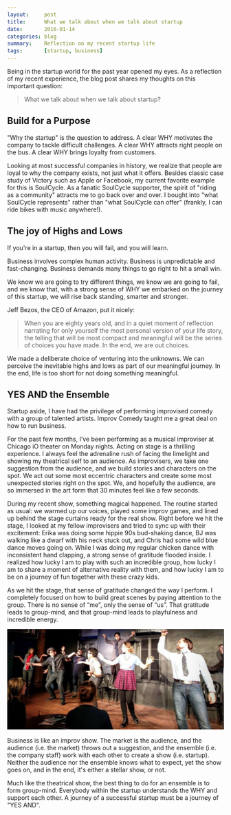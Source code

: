 ```yaml
---
layout:     post
title:      What we talk about when we talk about startup
date:       2016-01-14
categories: blog
summary:    Reflection on my recent startup life
tags:       [startup, business]
---
```


Being in the startup world for the past year opened my eyes. As a reflection of my recent experience, the blog post shares my thoughts on this important question:

 > What we talk about when we talk about startup?

## Build for a Purpose
"Why the startup" is the question to address. A clear WHY motivates the company to tackle difficult challenges. A clear WHY attracts right people on the bus. A clear WHY brings loyalty from customers. 

Looking at most successful companies in history, we realize that people are loyal to why the company exists, not just what it offers. Besides classic case study of Victory such as Apple or Facebook, my current favorite example for this is SoulCycle. As a fanatic SoulCycle supporter, the spirit of "riding as a community" attracts me to go back over and over. I bought into "what SoulCycle represents" rather than "what SoulCycle can offer" (frankly, I can ride bikes with music anywhere!). 

## The joy of Highs and Lows

If you're in a startup, then you will fail, and you will learn.

Business involves complex human activity. Business is unpredictable and fast-changing. Business demands many things to go right to hit a small win. 

We know we are going to try different things, we know we are going to fail, and we know that, with a strong sense of WHY we embarked on the journey of this startup, we will rise back standing, smarter and stronger.

Jeff Bezos, the CEO of Amazon, put it nicely:
> When you are eighty years old, and in a quiet moment of reflection narrating for only yourself the most personal version of your life story, the telling that will be most compact and meaningful will be the series of choices you have made. In the end, we are out choices.

We made a deliberate choice of venturing into the unknowns. We can perceive the inevitable highs and lows as part of our meaningful journey. In the end, life is too short for not doing something meaningful.

## YES AND the Ensemble
Startup aside, I have had the privilege of performing improvised comedy with a group of talented artists. Improv Comedy taught me a great deal on how to run  business. 

For the past few months, I’ve been performing as a musical improviser at Chicago iO theater on Monday nights. Acting on stage is a thrilling experience. I always feel the adrenaline rush of facing the limelight and showing my theatrical self to an audience. As improvisers, we take one suggestion from the audience, and we build stories and characters on the spot. We act out some most eccentric characters and create some most unexpected stories right on the spot. We, and hopefully the audience, are so immersed in the art form that 30 minutes feel like a few seconds.

During my recent show, something magical happened. The routine started as usual: we warmed up our voices, played some improv games, and lined up behind the stage curtains ready for the real show. Right before we hit the stage, I looked at my fellow improvisers and tried to sync up with their excitement: Erika was doing some hippie 90s bud-shaking dance, BJ was walking like a dwarf with his neck stuck out, and Chris had some wild blue dance moves going on. While I was doing my regular chicken dance with inconsistent hand clapping, a strong sense of gratitude flooded inside. I realized how lucky I am to play with such an incredible group, how lucky I am to share a moment of alternative reality with them, and how lucky I am to be on a journey of fun together with these crazy kids.

As we hit the stage, that sense of gratitude changed the way I perform. I completely focused on how to build great scenes by paying attention to the group. There is no sense of “me”, only the sense of “us”. That gratitude leads to group-mind, and that group-mind leads to playfulness and incredible energy.

![chicago_io_la_di_dah](/images/la_di_dah.png)

Business is like an improv show. The market is the audience, and the audience (i.e. the market) throws out a suggestion, and the ensemble (i.e. the company staff) work with each other to create a show (i.e. startup). Neither the audience nor the ensemble knows what to expect, yet the show goes on, and in the end, it's either a stellar show, or not.

Much like the theatrical show, the best thing to do for an ensemble is to form group-mind. Everybody within the startup understands the WHY and support each other. A journey of a successful startup must be a journey of "YES AND".
